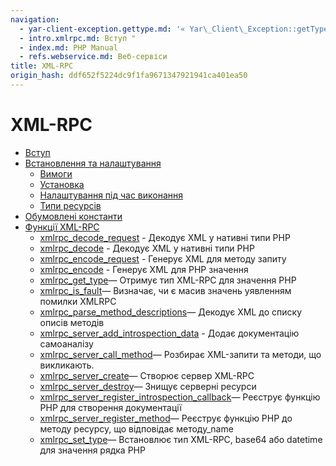 ```yaml
---
navigation:
  - yar-client-exception.gettype.md: '« Yar\_Client\_Exception::getType'
  - intro.xmlrpc.md: Вступ "
  - index.md: PHP Manual
  - refs.webservice.md: Веб-сервіси
title: XML-RPC
origin_hash: ddf652f5224dc9f1fa9671347921941ca401ea50
---
```

# XML-RPC

-   [Вступ](intro.xmlrpc.md)
-   [Встановлення та налаштування](xmlrpc.setup.md)
    -   [Вимоги](xmlrpc.requirements.md)
    -   [Установка](xmlrpc.installation.md)
    -   [Налаштування під час виконання](xmlrpc.configuration.md)
    -   [Типи ресурсів](xmlrpc.resources.md)
-   [Обумовлені константи](xmlrpc.constants.md)
-   [Функції XML-RPC](ref.xmlrpc.md)
    -   [xmlrpc\_decode\_request](function.xmlrpc-decode-request.md) \- Декодує XML у нативні типи PHP
    -   [xmlrpc\_decode](function.xmlrpc-decode.md) \- Декодує XML у нативні типи PHP
    -   [xmlrpc\_encode\_request](function.xmlrpc-encode-request.md) \- Генерує XML для методу запиту
    -   [xmlrpc\_encode](function.xmlrpc-encode.md) \- Генерує XML для PHP значення
    -   [xmlrpc\_get\_type](function.xmlrpc-get-type.md)— Отримує тип XML-RPC для значення PHP
    -   [xmlrpc\_is\_fault](function.xmlrpc-is-fault.md)— Визначає, чи є масив значень уявленням помилки XMLRPC
    -   [xmlrpc\_parse\_method\_descriptions](function.xmlrpc-parse-method-descriptions.md)— Декодує XML до списку описів методів
    -   [xmlrpc\_server\_add\_introspection\_data](function.xmlrpc-server-add-introspection-data.md) \- Додає документацію самоаналізу
    -   [xmlrpc\_server\_call\_method](function.xmlrpc-server-call-method.md)— Розбирає XML-запити та методи, що викликають.
    -   [xmlrpc\_server\_create](function.xmlrpc-server-create.md)— Створює сервер XML-RPC
    -   [xmlrpc\_server\_destroy](function.xmlrpc-server-destroy.md)— Знищує серверні ресурси
    -   [xmlrpc\_server\_register\_introspection\_callback](function.xmlrpc-server-register-introspection-callback.md)— Реєструє функцію PHP для створення документації
    -   [xmlrpc\_server\_register\_method](function.xmlrpc-server-register-method.md)— Реєструє функцію PHP до методу ресурсу, що відповідає методу\_name
    -   [xmlrpc\_set\_type](function.xmlrpc-set-type.md)— Встановлює тип XML-RPC, base64 або datetime для значення рядка PHP
